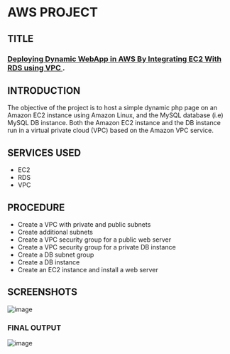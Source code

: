 # AWS PROJECT
## TITLE
### [Deploying Dynamic WebApp in AWS By Integrating EC2 With RDS using VPC ](https://github.com/Mage1507/Projects/blob/a22fdec75fdf5f3378043f47cecddbdf4388b150/Consumer%20Behaviour).


## INTRODUCTION
The objective of the project is to host a simple dynamic php page on an Amazon EC2 instance using Amazon Linux, and the MySQL database (i.e) MySQL DB instance. Both the Amazon EC2 instance and the DB instance run in a virtual private cloud (VPC) based on the Amazon VPC service.


## SERVICES USED
- EC2 
- RDS 
- VPC 


## PROCEDURE
- Create a VPC with private and public subnets
- Create additional subnets
- Create a VPC security group for a public web server
- Create a VPC security group for a private DB instance
- Create a DB subnet group
- Create a DB instance
- Create an EC2 instance and install a web server


## SCREENSHOTS
![image](https://user-images.githubusercontent.com/63550437/114916681-b82e3c00-9e42-11eb-8e3d-518f150bc334.png)

### FINAL OUTPUT
![image](https://user-images.githubusercontent.com/63550437/114917063-2a068580-9e43-11eb-922b-df04ff1b8ed5.png)

